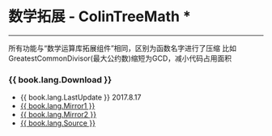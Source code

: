 # 数学拓展 - ColinTreeMath *

---

所有功能与“数学运算库拓展组件”相同，区别为函数名字进行了压缩
比如GreatestCommonDivisor(最大公约数)缩短为GCD，减小代码占用面积

### {{ book.lang.Download }}
* {{ book.lang.LastUpdate }} 2017.8.17
* <a href="/aix/cn.colintree.aix.ColinTreeMath.aix" target="_blank">{{ book.lang.Mirror1 }}</a>
* [{{ book.lang.Mirror2 }}](https://raw.githubusercontent.com/OpenSourceAIX/ColinTreeMath/master/cn.colintree.aix.ColinTreeMath.aix)
* [{{ book.lang.Source }}](https://github.com/OpenSourceAIX/ColinTreeMath)